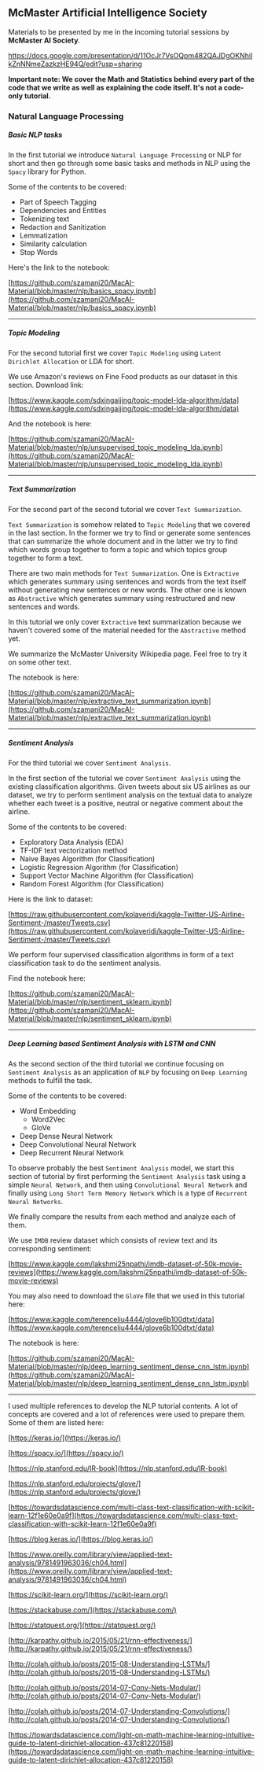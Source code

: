 ## McMaster Artificial Intelligence Society

Materials to be presented by me in the incoming tutorial sessions
by **McMaster AI Society**.

https://docs.google.com/presentation/d/11OcJr7VsOQpm482QAJDgOKNhilkZnNNmeZazkzHE94Q/edit?usp=sharing

**Important note: We cover the Math and Statistics behind every
part of the code that we write as well as explaining the code itself.
It's not a code-only tutorial.**


### Natural Language Processing

##### Basic NLP tasks

In the first tutorial we introduce `Natural Language Processing` or NLP for
short and then go through some basic tasks and methods in NLP using the
`Spacy` library for Python.

Some of the contents to be covered:

* Part of Speech Tagging
* Dependencies and Entities
* Tokenizing text
* Redaction and Sanitization
* Lemmatization
* Similarity calculation
* Stop Words


Here's the link to the notebook:

[https://github.com/szamani20/MacAI-Material/blob/master/nlp/basics_spacy.ipynb](https://github.com/szamani20/MacAI-Material/blob/master/nlp/basics_spacy.ipynb)

---
##### Topic Modeling

For the second tutorial first we cover `Topic Modeling` using
`Latent Dirichlet Allocation` or LDA for short.

We use Amazon's reviews on Fine Food products as our dataset in
this section. Download link:

[https://www.kaggle.com/sdxingaijing/topic-model-lda-algorithm/data](https://www.kaggle.com/sdxingaijing/topic-model-lda-algorithm/data)

And the notebook is here:

[https://github.com/szamani20/MacAI-Material/blob/master/nlp/unsupervised_topic_modeling_lda.ipynb](https://github.com/szamani20/MacAI-Material/blob/master/nlp/unsupervised_topic_modeling_lda.ipynb)

---
##### Text Summarization
For the second part of the second tutorial we cover `Text Summarization`.

`Text Summarization` is somehow related to `Topic Modeling` that we covered in the last
section. In the former we try to find or generate some sentences that can summarize
the whole document and in the latter we try to find which words group together to
form a topic and which topics group together to form a text.

There are two main methods for `Text Summarization`. One is `Extractive` which
generates summary using sentences and words from the text itself without
generating new sentences or new words. The other one is known as `Abstractive`
which generates summary using restructured and new sentences and words.

In this tutorial we only cover `Extractive` text summarization because we haven't
covered some of the material needed for the `Abstractive` method yet.

We summarize the McMaster University Wikipedia page. Feel free to try it on some
other text.

The notebook is here:

[https://github.com/szamani20/MacAI-Material/blob/master/nlp/extractive_text_summarization.ipynb](https://github.com/szamani20/MacAI-Material/blob/master/nlp/extractive_text_summarization.ipynb)

---
##### Sentiment Analysis
For the third tutorial we cover `Sentiment Analysis`.

In the first section of the tutorial we cover `Sentiment Analysis` using
the existing classification algorithms. Given tweets about six US airlines
as our dataset, we try to perform sentiment analysis on the textual
data to analyze whether each tweet is a positive, neutral or negative
comment about the airline.

Some of the contents to be covered:
* Exploratory Data Analysis (EDA)
* TF-IDF text vectorization method
* Naive Bayes Algorithm (for Classification)
* Logistic Regression Algorithm (for Classification)
* Support Vector Machine Algorithm (for Classification)
* Random Forest Algorithm (for Classification)

Here is the link to dataset:

[https://raw.githubusercontent.com/kolaveridi/kaggle-Twitter-US-Airline-Sentiment-/master/Tweets.csv](https://raw.githubusercontent.com/kolaveridi/kaggle-Twitter-US-Airline-Sentiment-/master/Tweets.csv)

We perform four supervised classification algorithms in form of a
text classification task to do the sentiment analysis.

Find the notebook here:

[https://github.com/szamani20/MacAI-Material/blob/master/nlp/sentiment_sklearn.ipynb](https://github.com/szamani20/MacAI-Material/blob/master/nlp/sentiment_sklearn.ipynb)

---
##### Deep Learning based Sentiment Analysis with LSTM and CNN
As the second section of the third tutorial we continue focusing
on `Sentiment Analysis` as an application of `NLP` by focusing
on `Deep Learning` methods to fulfill the task.

Some of the contents to be covered:
* Word Embedding
    * Word2Vec
    * GloVe
* Deep Dense Neural Network
* Deep Convolutional Neural Network
* Deep Recurrent Neural Network

To observe probably the best `Sentiment Analysis` model, we start this section of tutorial
by first performing the `Sentiment Analysis` task using a simple `Neural Network`, and then
using `Convolutional Neural Network` and finally using `Long Short Term Memory Network` which
is a type of `Recurrent Neural Networks`.

We finally compare the results from each method and analyze each of them.

We use `IMDB` review dataset which consists of review text and its corresponding sentiment:

[https://www.kaggle.com/lakshmi25npathi/imdb-dataset-of-50k-movie-reviews](https://www.kaggle.com/lakshmi25npathi/imdb-dataset-of-50k-movie-reviews)

You may also need to download the `GloVe` file that we used in this tutorial here:

[https://www.kaggle.com/terenceliu4444/glove6b100dtxt/data](https://www.kaggle.com/terenceliu4444/glove6b100dtxt/data)

The notebook is here:

[https://github.com/szamani20/MacAI-Material/blob/master/nlp/deep_learning_sentiment_dense_cnn_lstm.ipynb](https://github.com/szamani20/MacAI-Material/blob/master/nlp/deep_learning_sentiment_dense_cnn_lstm.ipynb)

---

I used multiple references to develop the NLP tutorial contents.
A lot of concepts are covered and a lot of references were used to prepare them.
Some of them are listed here:

[https://keras.io/](https://keras.io/)

[https://spacy.io/](https://spacy.io/)

[https://nlp.stanford.edu/IR-book](https://nlp.stanford.edu/IR-book)

[https://nlp.stanford.edu/projects/glove/](https://nlp.stanford.edu/projects/glove/)

[https://towardsdatascience.com/multi-class-text-classification-with-scikit-learn-12f1e60e0a9f](https://towardsdatascience.com/multi-class-text-classification-with-scikit-learn-12f1e60e0a9f)

[https://blog.keras.io/](https://blog.keras.io/)

[https://www.oreilly.com/library/view/applied-text-analysis/9781491963036/ch04.html](https://www.oreilly.com/library/view/applied-text-analysis/9781491963036/ch04.html)

[https://scikit-learn.org/](https://scikit-learn.org/)

[https://stackabuse.com/](https://stackabuse.com/)

[https://statquest.org/](https://statquest.org/)

[http://karpathy.github.io/2015/05/21/rnn-effectiveness/](http://karpathy.github.io/2015/05/21/rnn-effectiveness/)

[http://colah.github.io/posts/2015-08-Understanding-LSTMs/](http://colah.github.io/posts/2015-08-Understanding-LSTMs/)

[http://colah.github.io/posts/2014-07-Conv-Nets-Modular/](http://colah.github.io/posts/2014-07-Conv-Nets-Modular/)

[http://colah.github.io/posts/2014-07-Understanding-Convolutions/](http://colah.github.io/posts/2014-07-Understanding-Convolutions/)

[https://towardsdatascience.com/light-on-math-machine-learning-intuitive-guide-to-latent-dirichlet-allocation-437c81220158](https://towardsdatascience.com/light-on-math-machine-learning-intuitive-guide-to-latent-dirichlet-allocation-437c81220158)
